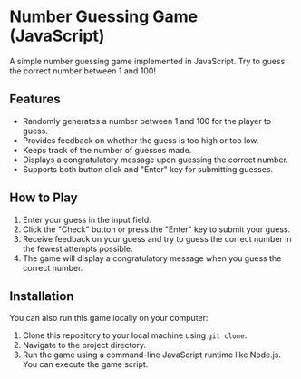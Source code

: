 # Number Guessing Game (JavaScript)

A simple number guessing game implemented in JavaScript. Try to guess the correct number between 1 and 100!

## Features

- Randomly generates a number between 1 and 100 for the player to guess.
- Provides feedback on whether the guess is too high or too low.
- Keeps track of the number of guesses made.
- Displays a congratulatory message upon guessing the correct number.
- Supports both button click and "Enter" key for submitting guesses.

## How to Play

1. Enter your guess in the input field.
2. Click the "Check" button or press the "Enter" key to submit your guess.
3. Receive feedback on your guess and try to guess the correct number in the fewest attempts possible.
4. The game will display a congratulatory message when you guess the correct number.

## Installation

You can also run this game locally on your computer:

1. Clone this repository to your local machine using `git clone`.
2. Navigate to the project directory.
3. Run the game using a command-line JavaScript runtime like Node.js. You can execute the game script.
